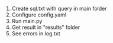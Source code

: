 1) Create sql.txt with query in main folder
2) Configure config.yaml
3) Run main.py
4) Get result in "results" folder
5) See errors in log.txt
